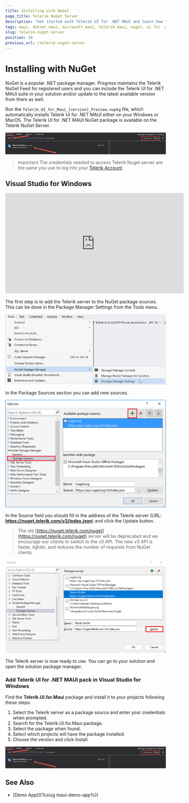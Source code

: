 ```yaml
---
title: Installing with NuGet
page_title: Telerik NuGet Server
description: "Get started with Telerik UI for .NET MAUI and learn how to install the controls by using the Telerik NuGet Server."
tags: maui, dotnet maui, microsoft maui, telerik maui, nuget, ui for .net maui
slug: telerik-nuget-server
position: 30
previous_url: /telerik-nuget-server
---
```


# Installing with NuGet

NuGet is a popular .NET package manager. Progress maintains the Telerik NuGet Feed for registered users and you can include the Telerik UI for .NET MAUI suite in your solution and/or update to the latest available version from there as well.



Run the `Telerik_UI_for_Maui_[version]_Preview.nupkg` file, which automatically installs Telerik UI for .NET MAUI either on your Windows or MacOS. The Telerik UI for .NET MAUI NuGet package is available on the Telerik NuGet Server.

![Telerik UI for MAUI Installation Folder](images/maui-nuget.png)



>important The credentials needed to access Telerik Nuget server are the same you use to log into your [Telerik Account](https://www.telerik.com/account).

## Visual Studio for Windows

<iframe width="560" height="315" src="https://www.youtube.com/embed/c3m_BLMXNDk" frameborder="0" allow="accelerometer; autoplay; encrypted-media; gyroscope; picture-in-picture" allowfullscreen></iframe>

The first step is to add the Telerik server to the NuGet package sources. This can be done in the Package Manager Settings from the Tools menu.

![](images/nuget-vs-pm-settings.png)

In the Package Sources section you can add new sources.

![](images/nuget-vs-add-source.png)

In the Source field you should fill in the address of the Telerik server (URL: **https://nuget.telerik.com/v3/index.json**) and click the Update button.

> The old [https://nuget.telerik.com/nuget](https://nuget.telerik.com/nuget) server will be deprecated and we encourage our clients to switch to the v3 API. The new v3 API is faster, lighter, and reduces the number of requests from NuGet clients.

![](images/nuget-vs-telerik-server.png)

The Telerik server is now ready to use. You can go to your solution and open the solution package manager.

### Add Telerik UI for .NET MAUI pack in Visual Studio for Windows

Find the **Telerik.UI.for.Maui** package and install it to your projects following these steps:

1. Select the Telerik server as a package source and enter your credentials when prompted.
1. Search for the Telerik.UI.for.Maui package.
1. Select the package when found.
1. Select which projects will have the package installed.
1. Choose the version and click Install.

![](images/maui-nuget.png)

## See Also

- [Demo App]({%slug maui-demo-app%})
